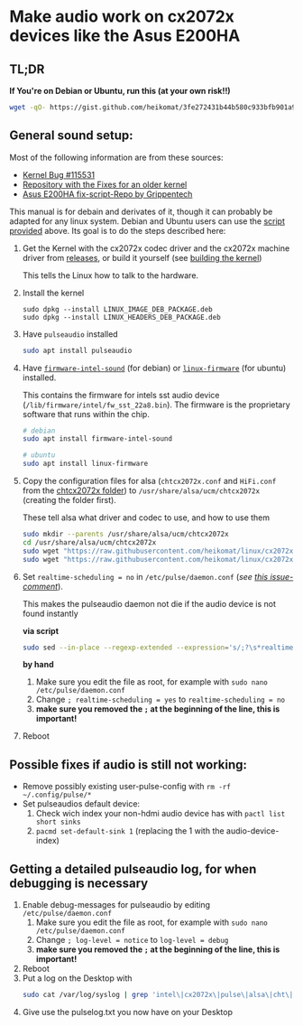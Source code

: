 # Make audio work on cx2072x devices like the Asus E200HA

## TL;DR

**If You're on Debian or Ubuntu, run this (at your own risk!!)**
```bash
wget -qO- https://gist.github.com/heikomat/3fe272431b44b580c933bfb901a92257/raw | bash
```

## General sound setup:

Most of the following information are from these sources:

- [Kernel Bug #115531](https://bugzilla.kernel.org/show_bug.cgi?id=115531)
- [Repository with the Fixes for an older kernel](https://git.kernel.org/pub/scm/linux/kernel/git/tiwai/sound.git)
- [Asus E200HA fix-script-Repo by Grippentech](https://github.com/Grippentech/Asus-E200HA-Linux-Post-Install-Script)

This manual is for debain and derivates of it, though it can probably be adapted
for any linux system. Debian and Ubuntu users can use the [script provided](https://gist.github.com/heikomat/3fe272431b44b580c933bfb901a92257)
above. Its goal is to do the steps described here:

1. Get the Kernel with the cx2072x codec driver and the cx2072x machine driver from [releases](https://github.com/heikomat/linux/releases), or build it yourself (see [building the kernel](building_the_kernel.md#building-the-kernel))

   This tells the Linux how to talk to the hardware.

1. Install the kernel
   ```
   sudo dpkg --install LINUX_IMAGE_DEB_PACKAGE.deb
   sudo dpkg --install LINUX_HEADERS_DEB_PACKAGE.deb
   ```

1. Have `pulseaudio` installed
   ```bash
   sudo apt install pulseaudio
   ```
 
1. Have [`firmware-intel-sound`](https://packages.debian.org/buster/firmware-intel-sound)
   (for debian) or [`linux-firmware`](https://packages.ubuntu.com/de/artful/linux-firmware)
   (for ubuntu) installed.
   
   This contains the firmware for intels sst audio device (`/lib/firmware/intel/fw_sst_22a8.bin`).
   The firmware is the proprietary software that runs within the chip.
   ```bash
   # debian
   sudo apt install firmware-intel-sound

   # ubuntu
   sudo apt install linux-firmware
   ```

1. Copy the configuration files for alsa (`chtcx2072x.conf` and `HiFi.conf` from
   the [chtcx2072x folder](https://github.com/heikomat/linux/tree/cx2072x/cx2072x_fixes_and_manual/chtcx2072x))
   to `/usr/share/alsa/ucm/chtcx2072x` (creating the folder first).

   These tell alsa what driver and codec to use, and how to use them

   ```bash
   sudo mkdir --parents /usr/share/alsa/ucm/chtcx2072x
   cd /usr/share/alsa/ucm/chtcx2072x
   sudo wget "https://raw.githubusercontent.com/heikomat/linux/cx2072x/cx2072x_fixes_and_manual/chtcx2072x/HiFi.conf"
   sudo wget "https://raw.githubusercontent.com/heikomat/linux/cx2072x/cx2072x_fixes_and_manual/chtcx2072x/chtcx2072x.conf"
   ```
1. Set `realtime-scheduling = no` in `/etc/pulse/daemon.conf` (_see [this issue-comment](https://github.com/Grippentech/Asus-E200HA-Linux-Post-Install-Script/issues/29#issuecomment-355113121)_).

   This makes the pulseaudio daemon not die if the audio device is not found instantly

   **via script**
   ```bash
   sudo sed --in-place --regexp-extended --expression='s/;?\s*realtime-scheduling\s*=\s*(yes|no)/realtime-scheduling = no/g' /etc/pulse/daemon.conf
   ```

   **by hand**
   1. Make sure you edit the file as root, for example with `sudo nano /etc/pulse/daemon.conf`
   1. Change `; realtime-scheduling = yes` to `realtime-scheduling = no`
   1. **make sure you removed the `;` at the beginning of the line, this is important!**
1. Reboot

## Possible fixes if audio is still not working:
- Remove possibly existing user-pulse-config with `rm -rf ~/.config/pulse/*`
- Set pulseaudios default device:
  1. Check wich index your non-hdmi audio device has with `pactl list short sinks`
  1. `pacmd set-default-sink 1` (replacing the 1 with the audio-device-index)

## Getting a detailed pulseaudio log, for when debugging is necessary
1. Enable debug-messages for pulseaudio by editing `/etc/pulse/daemon.conf`
   1. Make sure you edit the file as root, for example with `sudo nano /etc/pulse/daemon.conf`
   1. Change `; log-level = notice` to `log-level = debug`
   1. **make sure you removed the `;` at the beginning of the line, this is important!**
1. Reboot
1. Put a log on the Desktop with
   ```bash
   sudo cat /var/log/syslog | grep 'intel\|cx2072x\|pulse\|alsa\|cht\|error' > ~/Desktop/pulselog.txt
   ```
1. Give use the pulselog.txt you now have on your Desktop
